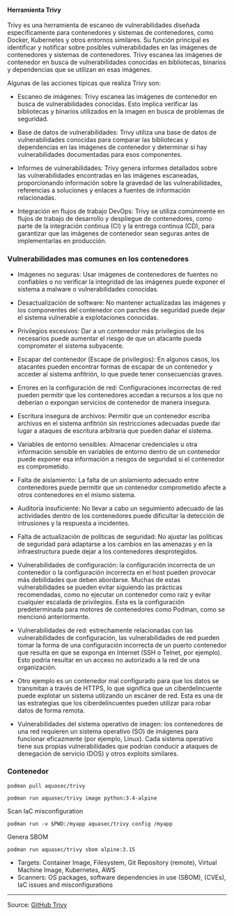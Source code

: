 #### Herramienta Trivy 

Trivy es una herramienta de escaneo de vulnerabilidades diseñada específicamente para contenedores y sistemas de contenedores, como Docker, Kubernetes y otros entornos similares. Su función principal es identificar y notificar sobre posibles vulnerabilidades en las imágenes de contenedores y sistemas de contenedores. Trivy escanea las imágenes de contenedor en busca de vulnerabilidades conocidas en bibliotecas, binarios y dependencias que se utilizan en esas imágenes.

Algunas de las acciones típicas que realiza Trivy son:

- Escaneo de imágenes: Trivy escanea las imágenes de contenedor en busca de vulnerabilidades conocidas. Esto implica verificar las bibliotecas y binarios utilizados en la imagen en busca de problemas de seguridad.

- Base de datos de vulnerabilidades: Trivy utiliza una base de datos de vulnerabilidades conocidas para comparar las bibliotecas y dependencias en las imágenes de contenedor y determinar si hay vulnerabilidades documentadas para esos componentes.

- Informes de vulnerabilidades: Trivy genera informes detallados sobre las vulnerabilidades encontradas en las imágenes escaneadas, proporcionando información sobre la gravedad de las vulnerabilidades, referencias a soluciones y enlaces a fuentes de información relacionadas.

- Integración en flujos de trabajo DevOps: Trivy se utiliza comúnmente en flujos de trabajo de desarrollo y despliegue de contenedores, como parte de la integración continua (CI) y la entrega continua (CD), para garantizar que las imágenes de contenedor sean seguras antes de implementarlas en producción.

### Vulnerabilidades mas comunes en los contenedores 

- Imágenes no seguras: Usar imágenes de contenedores de fuentes no confiables o no verificar la integridad de las imágenes puede exponer el sistema a malware o vulnerabilidades conocidas.

- Desactualización de software: No mantener actualizadas las imágenes y los componentes del contenedor con parches de seguridad puede dejar el sistema vulnerable a explotaciones conocidas.

- Privilegios excesivos: Dar a un contenedor más privilegios de los necesarios puede aumentar el riesgo de que un atacante pueda comprometer el sistema subyacente.

- Escapar del contenedor (Escape de privilegios): En algunos casos, los atacantes pueden encontrar formas de escapar de un contenedor y acceder al sistema anfitrión, lo que puede tener consecuencias graves.

- Errores en la configuración de red: Configuraciones incorrectas de red pueden permitir que los contenedores accedan a recursos a los que no deberían o expongan servicios de contenedor de manera insegura.

- Escritura insegura de archivos: Permitir que un contenedor escriba archivos en el sistema anfitrión sin restricciones adecuadas puede dar lugar a ataques de escritura arbitraria que pueden dañar el sistema.

- Variables de entorno sensibles: Almacenar credenciales u otra información sensible en variables de entorno dentro de un contenedor puede exponer esa información a riesgos de seguridad si el contenedor es comprometido.

- Falta de aislamiento: La falta de un aislamiento adecuado entre contenedores puede permitir que un contenedor comprometido afecte a otros contenedores en el mismo sistema.

- Auditoría insuficiente: No llevar a cabo un seguimiento adecuado de las actividades dentro de los contenedores puede dificultar la detección de intrusiones y la respuesta a incidentes.

- Falta de actualización de políticas de seguridad: No ajustar las políticas de seguridad para adaptarse a los cambios en las amenazas y en la infraestructura puede dejar a los contenedores desprotegidos.

- Vulnerabilidades de configuración: la configuración incorrecta de un contenedor o la configuración incorrecta en el host pueden provocar más debilidades que deben abordarse. Muchas de estas vulnerabilidades se pueden evitar siguiendo las prácticas recomendadas, como no ejecutar un contenedor como raíz y evitar cualquier escalada de privilegios. Esta es la configuración predeterminada para motores de contenedores como Podman, como se mencionó anteriormente.

- Vulnerabilidades de red: estrechamente relacionadas con las vulnerabilidades de configuración, las vulnerabilidades de red pueden tomar la forma de una configuración incorrecta de un puerto contenedor que resulta en que se exponga en Internet (SSH o Telnet, por ejemplo). Esto podría resultar en un acceso no autorizado a la red de una organización.

- Otro ejemplo es un contenedor mal configurado para que los datos se transmitan a través de HTTPS, lo que significa que un ciberdelincuente puede explotar un sistema utilizando un escáner de red. Esta es una de las estrategias que los ciberdelincuentes pueden utilizar para robar datos de forma remota.

- Vulnerabilidades del sistema operativo de imagen: los contenedores de una red requieren un sistema operativo (SO) de imágenes para funcionar eficazmente (por ejemplo, Linux). Cada sistema operativo tiene sus propias vulnerabilidades que podrían conducir a ataques de denegación de servicio (DOS) y otros exploits similares.

### Contenedor

    podman pull aquasec/trivy

    podman run aquasec/trivy image python:3.4-alpine

Scan IaC misconfiguration

    podman run -v $PWD:/myapp aquasec/trivy config /myapp

Genera SBOM
    
    podman run aquasec/trivy sbom alpine:3.15

- Targets: Container Image, Filesystem, Git Repository (remote), Virtual Machine Image, Kubernetes, AWS
- Scanners: OS packages, software dependencies in use (SBOM), (CVEs), IaC issues and misconfigurations
________________
Source: [GitHub Trivy](https://github.com/aquasecurity/trivy/releases/tag/v0.41.0)

